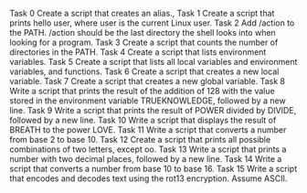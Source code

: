  Task 0 Create a script that creates an alias.,
Task 1 Create a script that prints hello user, where user is the current Linux user.
Task 2 Add /action to the PATH. /action should be the last directory the shell looks into when looking for a program.
Task 3 Create a script that counts the number of directories in the PATH.
Task 4 Create a script that lists environment variables.
Task 5 Create a script that lists all local variables and environment variables, and functions.
Task 6 Create a script that creates a new local variable.
Task 7 Create a script that creates a new global variable.
Task 8 Write a script that prints the result of the addition of 128 with the value stored in the environment variable TRUEKNOWLEDGE, followed by a new line.
Task 9 Write a script that prints the result of POWER divided by DIVIDE, followed by a new line.
Task 10 Write a script that displays the result of BREATH to the power LOVE.
Task 11 Write a script that converts a number from base 2 to base 10.
Task 12 Create a script that prints all possible combinations of two letters, except oo.
Task 13 Write a script that prints a number with two decimal places, followed by a new line.
 Task 14 Write a script that converts a number from base 10 to base 16.
Task 15 Write a script that encodes and decodes text using the rot13 encryption. Assume ASCII.

